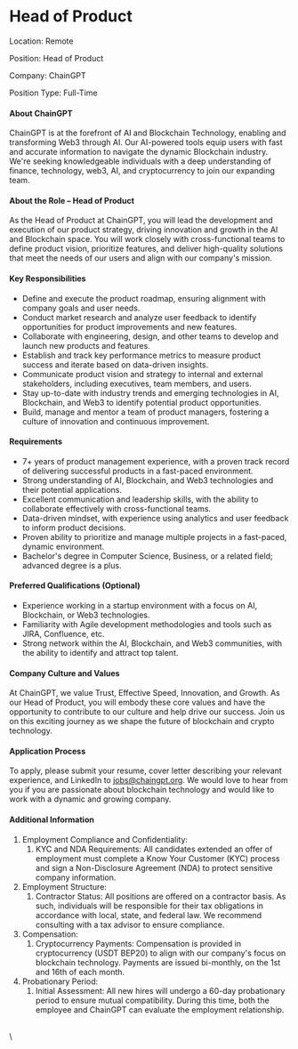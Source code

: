 # Head of Product

Location: Remote

Position: Head of Product

Company: ChainGPT

Position Type: Full-Time

#### About ChainGPT

ChainGPT is at the forefront of AI and Blockchain Technology, enabling and transforming Web3 through AI. Our AI-powered tools equip users with fast and accurate information to navigate the dynamic Blockchain industry. We're seeking knowledgeable individuals with a deep understanding of finance, technology, web3, AI, and cryptocurrency to join our expanding team.

#### About the Role – Head of Product

As the Head of Product at ChainGPT, you will lead the development and execution of our product strategy, driving innovation and growth in the AI and Blockchain space. You will work closely with cross-functional teams to define product vision, prioritize features, and deliver high-quality solutions that meet the needs of our users and align with our company's mission.

#### Key Responsibilities

* Define and execute the product roadmap, ensuring alignment with company goals and user needs.
* Conduct market research and analyze user feedback to identify opportunities for product improvements and new features.
* Collaborate with engineering, design, and other teams to develop and launch new products and features.
* Establish and track key performance metrics to measure product success and iterate based on data-driven insights.
* Communicate product vision and strategy to internal and external stakeholders, including executives, team members, and users.
* Stay up-to-date with industry trends and emerging technologies in AI, Blockchain, and Web3 to identify potential product opportunities.
* Build, manage and mentor a team of product managers, fostering a culture of innovation and continuous improvement.

#### Requirements

* 7+ years of product management experience, with a proven track record of delivering successful products in a fast-paced environment.
* Strong understanding of AI, Blockchain, and Web3 technologies and their potential applications.
* Excellent communication and leadership skills, with the ability to collaborate effectively with cross-functional teams.
* Data-driven mindset, with experience using analytics and user feedback to inform product decisions.
* Proven ability to prioritize and manage multiple projects in a fast-paced, dynamic environment.
* Bachelor's degree in Computer Science, Business, or a related field; advanced degree is a plus.

#### Preferred Qualifications (Optional)

* Experience working in a startup environment with a focus on AI, Blockchain, or Web3 technologies.
* Familiarity with Agile development methodologies and tools such as JIRA, Confluence, etc.
* Strong network within the AI, Blockchain, and Web3 communities, with the ability to identify and attract top talent.

#### Company Culture and Values

At ChainGPT, we value Trust, Effective Speed, Innovation, and Growth. As our Head of Product, you will embody these core values and have the opportunity to contribute to our culture and help drive our success. Join us on this exciting journey as we shape the future of blockchain and crypto technology.

#### Application Process

To apply, please submit your resume, cover letter describing your relevant experience, and LinkedIn to [jobs@chaingpt.org](mailto:jobs@chaingpt.org). We would love to hear from you if you are passionate about blockchain technology and would like to work with a dynamic and growing company.

#### Additional Information

1. Employment Compliance and Confidentiality:
   1. KYC and NDA Requirements: All candidates extended an offer of employment must complete a Know Your Customer (KYC) process and sign a Non-Disclosure Agreement (NDA) to protect sensitive company information.
2. Employment Structure:
   1. Contractor Status: All positions are offered on a contractor basis. As such, individuals will be responsible for their tax obligations in accordance with local, state, and federal law. We recommend consulting with a tax advisor to ensure compliance.
3. Compensation:
   1. Cryptocurrency Payments: Compensation is provided in cryptocurrency (USDT BEP20) to align with our company's focus on blockchain technology. Payments are issued bi-monthly, on the 1st and 16th of each month.
4. Probationary Period:
   1. Initial Assessment: All new hires will undergo a 60-day probationary period to ensure mutual compatibility. During this time, both the employee and ChainGPT can evaluate the employment relationship.

\
\
